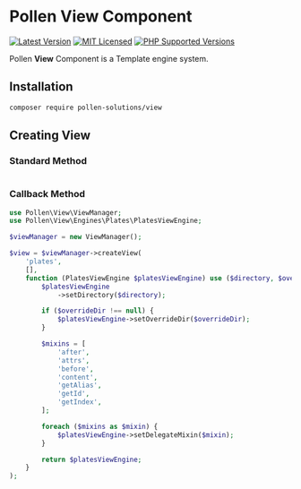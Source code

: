 # Pollen View Component

[![Latest Version](https://img.shields.io/badge/release-1.0.0-blue?style=for-the-badge)](https://www.presstify.com/pollen-solutions/view/)
[![MIT Licensed](https://img.shields.io/badge/license-MIT-green?style=for-the-badge)](LICENSE.md)
[![PHP Supported Versions](https://img.shields.io/badge/PHP->=7.3-8892BF?style=for-the-badge&logo=php)](https://www.php.net/supported-versions.php)

Pollen **View** Component is a Template engine system.

## Installation

```bash
composer require pollen-solutions/view
```

## Creating View

### Standard Method

```php

```

### Callback Method

```php
use Pollen\View\ViewManager;
use Pollen\View\Engines\Plates\PlatesViewEngine;

$viewManager = new ViewManager();

$view = $viewManager->createView(
    'plates',
    [],
    function (PlatesViewEngine $platesViewEngine) use ($directory, $overrideDir) {
        $platesViewEngine
            ->setDirectory($directory);

        if ($overrideDir !== null) {
            $platesViewEngine->setOverrideDir($overrideDir);
        }

        $mixins = [
            'after',
            'attrs',
            'before',
            'content',
            'getAlias',
            'getId',
            'getIndex',
        ];

        foreach ($mixins as $mixin) {
            $platesViewEngine->setDelegateMixin($mixin);
        }

        return $platesViewEngine;
    }
);
```